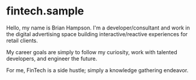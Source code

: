 # fintech.sample

Hello, my name is Brian Hampson. I'm a developer/consultant and work in the digital advertising space building interactive/reactive experiences for retail clients.

My career goals are simply to follow my curiosity, work with talented developers, and engineer the future.

For me, FinTech is a side hustle; simply a knowledge gathering endeavor.